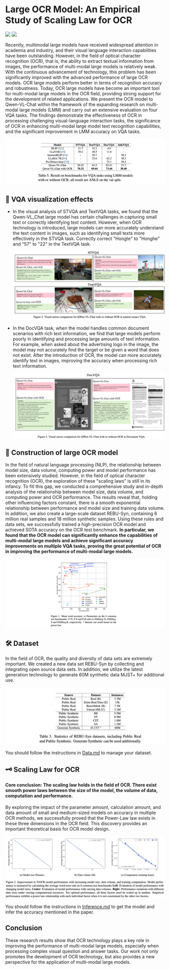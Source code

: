 #  Large OCR Model: An Empirical Study of Scaling Law for OCR

<a href='https://github.com/large-ocr-model/large-ocr-model.github.io'><img src='https://img.shields.io/badge/Project-Page-Green'></a>
<a href='https://arxiv.org/abs/2401.00028'><img src='https://img.shields.io/badge/Paper-Arxiv-red'></a>

Recently, multimodal large models have received widespread attention in academia and industry, and their visual language interaction capabilities have been outstanding. However, in the field of optical character recognition (OCR), that is, the ability to extract textual information from images, the performance of multi-modal large models is relatively weak. With the continuous advancement of technology, this problem has been significantly improved with the advanced performance of large OCR models. OCR large models perform better in terms of recognition accuracy and robustness. Today, OCR large models have become an important tool for multi-modal large models in the OCR field, providing strong support for the development of related applications. We present the OCR model to Qwen-VL-Chat within the framework of the expanding research on multi-modal large models (LMM) and carry out an extensive evaluation on four VQA tasks. The findings demonstrate the effectiveness of OCR in processing challenging visual-language interaction tasks, the significance of OCR in enhancing multi-modal large model text recognition capabilities, and the significant improvement in LMM accuracy on VQA tasks.

<p align="center"><img src="assets/table5.png"></p>


## 📸 VQA visualization effects

- In the visual analysis of STVQA and TextVQA tasks, we found that the Qwen-VL_Chat large model has certain challenges in capturing small text or correctly identifying text content. However, when OCR technology is introduced, large models can more accurately understand the text content in images, such as identifying small texts more effectively in the STVQA task. Correctly correct "Hongte" to "Honghe" and "57" to "22" in the TextVQA task.

  <p align="center"><img src="assets/stvqa.png"></p>

- In the DocVQA task, when the model handles common document scenarios with rich text information, we find that large models perform poorly in identifying and processing large amounts of text information. For example, when asked about the advertising logo in the image, the model may not accurately find the target or be given a word that does not exist. After the introduction of OCR, the model can more accurately identify text in images, improving the accuracy when processing rich text information.

  <p align="center"><img src="assets/docvqa.png"></p>

## 🦙 Construction of large OCR model

In the field of natural language processing (NLP), the relationship between model size, data volume, computing power and model performance has been extensively studied. However, in the field of optical character recognition (OCR), the exploration of these "scaling laws" is still in its infancy. To fill this gap, we conducted a comprehensive study and in-depth analysis of the relationship between model size, data volume, and computing power and OCR performance. The results reveal that, holding other influencing factors constant, there is a smooth exponential relationship between performance and model size and training data volume. In addition, we also create a large-scale dataset REBU-Syn, containing 6 million real samples and 18 million synthetic samples. Using these rules and data sets, we successfully trained a high-precision OCR model and achieved SOTA accuracy on the OCR test benchmark. **In particular, we found that the OCR model can significantly enhance the capabilities of multi-modal large models and achieve significant accuracy improvements on multiple VQA tasks, proving the great potential of OCR in improving the performance of multi-modal large models.**

<p align="center"><img src="assets/f1.png"></p>



## 🛠️ Dataset

In the field of OCR, the quality and diversity of data sets are extremely important. We created a new data set REBU-Syn by collecting and integrating open source data sets. In addition, we utilize the latest generation technology to generate 60M synthetic data MJST+ for additional use.

<p align="center"><img src="assets/table3.png"></p>

You should follow the instructions in [Data.md](https://github.com/large-ocr-model/large-ocr-model.github.io/blob/main/Data.md) to manage your dataset.


## 🗝️ Scaling Law for OCR

#### Core conclusion: The scaling law holds in the field of OCR. There exist smooth power laws between the size of the model, the volume of data, computation and performance.

By exploring the impact of the parameter amount, calculation amount, and data amount of small and medium-sized models on accuracy in multiple OCR methods, we successfully proved that the Power-Law law exists in these three dimensions in the OCR field. This discovery provides an important theoretical basis for OCR model design.

<p align="center"><img src="assets/f2.png"></p>

You should follow the instructions in [Inference.md](https://github.com/large-ocr-model/large-ocr-model.github.io/blob/main/Inference.md) to get the model and infer the accuracy mentioned in the paper.



## Conclusion

These research results show that OCR technology plays a key role in improving the performance of multi-modal large models, especially when processing complex visual question and answer tasks. Our work not only promotes the development of OCR technology, but also provides a new perspective for the application of multi-modal large models.
